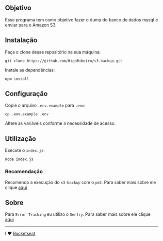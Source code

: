 ## Objetivo

Esse programa tem como objetivo fazer o dump do banco de dados mysql e enviar para o Amazon S3.

## Instalação

Faça o clone desse repositório na sua máquina:

```
git clone https://github.com/HigoRibeiro/s3-backup.git
```

Instale as dependências:

```
npm install
```

## Configuração

Copie o arquivo `.env.example` para `.env`:

```
cp .env.example .env
```

Altere as variáveis conforme a necessidade de acesso.

## Utilização

Execute o `index.js`:

```
node index.js
```

### Recomendação

Recomendo a execução do `s3-backup` com o `pm2`. Para saber mais sobre ele clique [aqui](http://pm2.keymetrics.io/docs/usage/quick-start/)

## Sobre

Para `Error Tracking` eu utilizo o `Sentry`. Para saber mais sobre ele clique [aqui](https://docs.sentry.io/error-reporting/quickstart/?platform=node#configure-the-dsn)

---

I ♥️ [Rocketseat](https://rocketseat.com.br)
